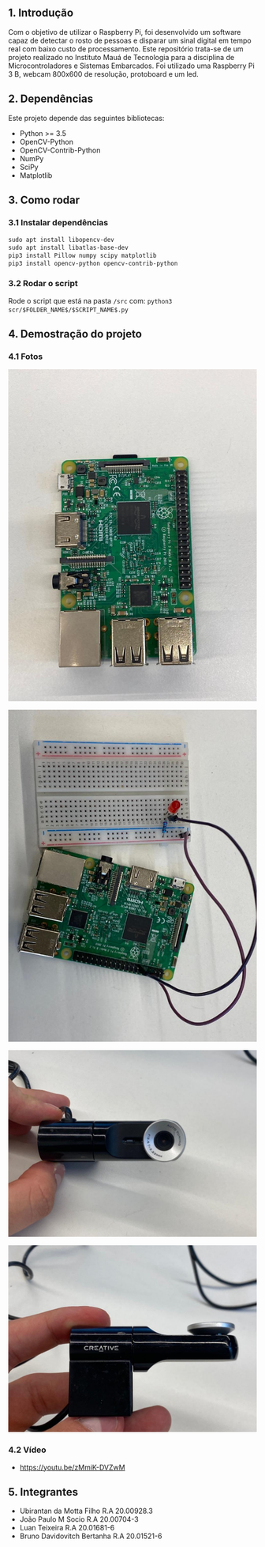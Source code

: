 
## 1. Introdução

Com o objetivo de utilizar o Raspberry Pi, foi desenvolvido um software capaz de detectar o rosto de pessoas e disparar um sinal digital em tempo real com baixo custo de processamento. Este repositório trata-se de um projeto realizado no Instituto Mauá de Tecnologia para a disciplina de Microcontroladores e Sistemas Embarcados. Foi utilizado uma Raspberry Pi 3 B, webcam 800x600 de resolução, protoboard e um led.

## 2. Dependências

Este projeto depende das seguintes bibliotecas:

- Python >= 3.5
- OpenCV-Python
- OpenCV-Contrib-Python
- NumPy
- SciPy
- Matplotlib

## 3. Como rodar

### 3.1 Instalar dependências

``` 
sudo apt install libopencv-dev
sudo apt install libatlas-base-dev
pip3 install Pillow numpy scipy matplotlib
pip3 install opencv-python opencv-contrib-python
```

### 3.2 Rodar o script

Rode o script que está na pasta ```/src```  com: ```python3 scr/$FOLDER_NAME$/$SCRIPT_NAME$.py```

## 4. Demostração do projeto

### 4.1 Fotos

![alt text](./content/rasp.jpeg)

![alt text](./content/rasp2.jpeg)

![alt text](./content/webcam.jpeg)

![alt text](./content/webcam2.jpeg)

### 4.2 Vídeo

- https://youtu.be/zMmiK-DVZwM

## 5. Integrantes

- Ubirantan da Motta Filho R.A 20.00928.3
- João Paulo M Socio R.A 20.00704-3
- Luan Teixeira R.A 20.01681-6
- Bruno Davidovitch Bertanha R.A 20.01521-6
